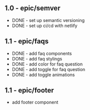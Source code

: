 ## 1.0 - epic/semver

- DONE - set up semantic versioning
- DONE - set up ci/cd with netlify

## 1.1 - epic/faqs

- DONE - add faq components
- DONE - add faq stylings
- DONE - add color for faq question
- DONE - add toggle for faq question
- DONE - add toggle animations

## 1.1 - epic/footer

- add footer component
